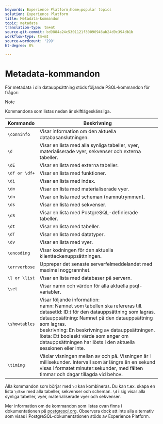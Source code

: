 ```yaml
---
keywords: Experience Platform;home;popular topics
solution: Experience Platform
title: Metadata-kommandon
topic: metadata
translation-type: tm+mt
source-git-commit: bd9884a24c5301121f30090946ab24d9c394db1b
workflow-type: tm+mt
source-wordcount: '299'
ht-degree: 0%

---
```



# Metadata-kommandon

För metadata i din datauppsättning stöds följande PSQL-kommandon för frågor:

>[!NOTE]
>
>Kommandona som listas nedan är skiftlägeskänsliga.

| Kommando | Beskrivning |
|------- | ------------|
| `\conninfo` | Visar information om den aktuella databasanslutningen. |
| `\d` | Visar en lista med alla synliga tabeller, vyer, materialiserade vyer, sekvenser och externa tabeller. |
| `\dE` | Visar en lista med externa tabeller. |
| `\df or \df+` | Visar en lista med funktioner. |
| `\di` | Visar en lista med index. |
| `\dm` | Visar en lista med materialiserade vyer. |
| `\dn` | Visar en lista med scheman (namnutrymmen). |
| `\ds` | Visar en lista med sekvenser. |
| `\dS` | Visar en lista med PostgreSQL-definierade tabeller. |
| `\dt` | Visar en lista med tabeller. |
| `\dT` | Visar en lista med datatyper. |
| `\dv` | Visar en lista med vyer. |
| `\encoding` | Visar kodningen för den aktuella klientteckenuppsättningen. |
| `\errverbose` | Upprepar det senaste serverfelmeddelandet med maximal noggrannhet. |
| `\l or \list` | Visar en lista med databaser på servern. |
| `\set` | Visar namn och värden för alla aktuella psql-variabler. |
| `\showtables` | Visar följande information: <br>namn: Namnet som tabellen ska refereras till.<br>datasetId: ID:t för den datauppsättning som lagras.<br>datauppsättning: Namnet på den datauppsättning som lagras.<br>beskrivning: En beskrivning av datauppsättningen.<br>lösta: Ett booleskt värde som anger om datauppsättningen har lösts i den aktuella sessionen eller inte. |
| `\timing` | Växlar visningen mellan av och på. Visningen är i millisekunder. Intervall som är längre än en sekund visas i formatet minuter:sekunder, med fälten timmar och dagar tillagda vid behov. |

Alla kommandon som börjar med `\d` kan kombineras. Du kan t.ex. skapa en lista `\dtsn` med alla tabeller, sekvenser och scheman. `\d` i sig visar alla synliga tabeller, vyer, materialiserade vyer och sekvenser.

Mer information om de kommandon som listas ovan finns i dokumentationen på [postgresql.org](https://www.postgresql.org/docs/10/app-psql.html). Observera dock att inte alla alternativ som visas i PostgreSQL-dokumentationen stöds av Experience Platform.

